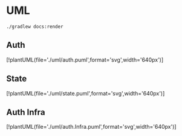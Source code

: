 # UML

```
./gradlew docs:render
```

## Auth
[!plantUML(file='./uml/auth.puml',format='svg',width='640px')]

## State
[!plantUML(file='./uml/state.puml',format='svg',width='640px')]

## Auth Infra
[!plantUML(file='./uml/auth.Infra.puml',format='svg',width='640px')]
